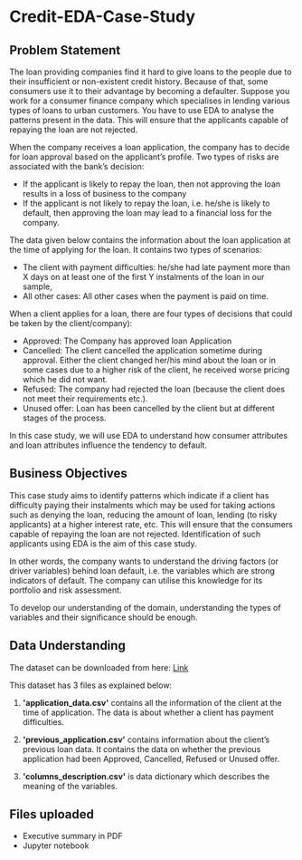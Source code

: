 # Credit-EDA-Case-Study

## Problem Statement
The loan providing companies find it hard to give loans to the people due to their insufficient or non-existent credit history. Because of that, some consumers use it to their advantage by becoming a defaulter. Suppose you work for a consumer finance company which specialises in lending various types of loans to urban customers. You have to use EDA to analyse the patterns present in the data. This will ensure that the applicants capable of repaying the loan are not rejected.

When the company receives a loan application, the company has to decide for loan approval based on the applicant’s profile. Two types of risks are associated with the bank’s decision:

* If the applicant is likely to repay the loan, then not approving the loan results in a loss of business to the company
* If the applicant is not likely to repay the loan, i.e. he/she is likely to default, then approving the loan may lead to a financial loss for the company.

The data given below contains the information about the loan application at the time of applying for the loan. It contains two types of scenarios:

* The client with payment difficulties: he/she had late payment more than X days on at least one of the first Y instalments of the loan in our sample,
* All other cases: All other cases when the payment is paid on time.

When a client applies for a loan, there are four types of decisions that could be taken by the client/company):

* Approved: The Company has approved loan Application
* Cancelled: The client cancelled the application sometime during approval. Either the client changed her/his mind about the loan or in some cases due to a higher risk of the client, he received worse pricing which he did not want.
* Refused: The company had rejected the loan (because the client does not meet their requirements etc.).
* Unused offer:  Loan has been cancelled by the client but at different stages of the process.

In this case study, we will use EDA to understand how consumer attributes and loan attributes influence the tendency to default.

## Business Objectives
This case study aims to identify patterns which indicate if a client has difficulty paying their instalments which may be used for taking actions such as denying the loan, reducing the amount of loan, lending (to risky applicants) at a higher interest rate, etc. This will ensure that the consumers capable of repaying the loan are not rejected. Identification of such applicants using EDA is the aim of this case study.

In other words, the company wants to understand the driving factors (or driver variables) behind loan default, i.e. the variables which are strong indicators of default.  The company can utilise this knowledge for its portfolio and risk assessment.

To develop our understanding of the domain, understanding the types of variables and their significance should be enough.

## Data Understanding
The dataset can be downloaded from here: <a href=https://drive.google.com/drive/folders/16RQztUqCfJOlbooHqYlJrp6Q7iL65uZB>Link</a>

This dataset has 3 files as explained below: 

1. <b>'application_data.csv'</b>  contains all the information of the client at the time of application.
The data is about whether a client has payment difficulties.

2. <b>'previous_application.csv'</b> contains information about the client’s previous loan data. It contains the data on whether the previous application had been Approved, Cancelled, Refused or Unused offer.

3. <b>'columns_description.csv'</b> is data dictionary which describes the meaning of the variables.

## Files uploaded
* Executive summary in PDF
* Jupyter notebook
